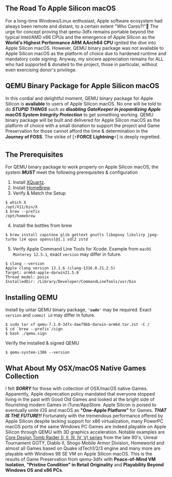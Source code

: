 ## The Road To Apple Silicon macOS
For a long-time Windows/Linux enthusiast, Apple software ecosystem had always been remote and distant, to a certain extent "Who Cares?!"🤣 The urge for concept proving that qemu-3dfx remains portable beyond the typical Intel/AMD x86 CPUs and the emergence of Apple Silicon as the **World's Highest Performance ARM AArch64 CPU** ignited the dive into Apple Silicon macOS. However, QEMU binary package was not available to Apple Silicon macOS as the platform of choice due to hardened runtime and mandatory code signing. Anyway, my sincere appreciation remains for ALL who had supported & donated to the project, those in particular, without even exercising donor's privilege.

## QEMU Binary Package for Apple Silicon macOS
In this cordial and delightful moment, QEMU binary package for Apple Silicon is **available** to users of Apple Silicon macOS. No one will be told to do ***STUPID THINGS*** such as ***disabling GateKeeper in jeopardizing Apple macOS System Integrity Protection*** to get something working. QEMU binary package will be built and delivered for Apple Silicon macOS as the platform of choice with a small donation to support the project and Game Preservation for those cannot afford the time & determination in the **Journey of FOSS**. The strike of [⚡**FORCE Lightning**⚡] is deeply regretted.

## The Prerequisites
For QEMU binary package to work properly on Apple Silicon macOS, the system ***MUST*** meet the following prerequisites & configuration

1. Install [XQuartz](https://www.xquartz.org/index.html).
2. Install [HomeBrew](https://brew.sh/).
3. Verify & Match the Setup
```
$ which X
/opt/X11/bin/X
$ brew --prefix
/opt/homebrew
```
4. Install the bottles from brew
```
$ brew install capstone glib gettext gnutls libepoxy libslirp jpeg-turbo lz4 opus openssl@1.1 sdl2 zstd
```
5. Verify Apple Command Line Tools for Xcode. Example from `macOS Monterey 12.5.1`, exact `version` may differ in future.
```
$ clang --version
Apple clang version 13.1.6 (clang-1316.0.21.2.5)
Target: arm64-apple-darwin21.5.0
Thread model: posix
InstalledDir: /Library/Developer/CommandLineTools/usr/bin
```
## Installing QEMU
Install by untar QEMU binary package, **`'sudo'`** may be required. Exact `version` and `commit id` may differ in future.
```
$ sudo tar xf qemu-7.1.0-3dfx-dae79bb-darwin-arm64.tar.zst -C /
$ cd `brew --prefix`/sign
$ bash ./qemu.sign
```
Verify the installed & signed QEMU
```
$ qemu-system-i386 --version
```
## What About My OSX/macOS Native Games Collection
I felt ***SORRY*** for those with collection of OSX/macOS native Games. Apparently, Apple deprecation policy mandated that everyone stopped living in the past with Good Old Games and looked at the bright side of flourishing modern Games in iTune/AppStore. Apple Silicon is poised to eventually unite iOS and macOS as **"One-Apple Platform"** for Games. ***THAT IS THE FUTURE!!*** Fortunately with the tremendous performance offered by Apple Silicon despite lacking support for x86 virtualization, many PowerPC macOS ports of the same Windows PC Games are indeed playable on Apple Silicon through QEMU with 3D graphics acceleration. Notable examples are [Core Design Tomb Raider (I, II, III, IV, V) series](https://www.youtube.com/watch?v=-wb_IKY0Mkc) from the late 90's, Unreal Tournament GOTY, Diablo II, Shogo Mobile Armor Division, Homeworld and almost all Games based on Quake idTech1/2/3 engine and many more are playable with Windows 98 SE VM on Apple Silicon macOS. This is the results of Game Preservation from qemu-3dfx with **Peace-of-Mind VM Isolation**, **"Pristine Condition" in Retail Originality** and **Playability Beyond Windows OS and x86 PCs**.